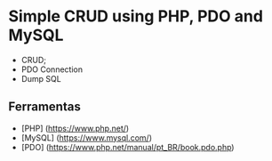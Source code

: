 #  Simple CRUD using PHP, PDO and MySQL

- CRUD;
- PDO Connection
- Dump SQL

## Ferramentas

* [PHP] (https://www.php.net/)
* [MySQL] (https://www.mysql.com/)
* [PDO] (https://www.php.net/manual/pt_BR/book.pdo.php)
